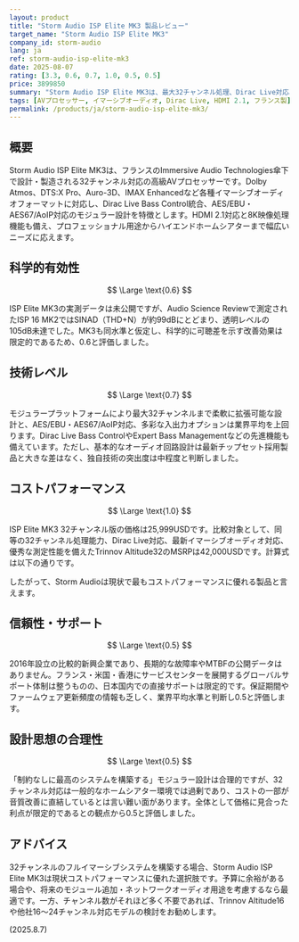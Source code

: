 ```yaml
---
layout: product
title: "Storm Audio ISP Elite MK3 製品レビュー"
target_name: "Storm Audio ISP Elite MK3"
company_id: storm-audio
lang: ja
ref: storm-audio-isp-elite-mk3
date: 2025-08-07
rating: [3.3, 0.6, 0.7, 1.0, 0.5, 0.5]
price: 3899850
summary: "Storm Audio ISP Elite MK3は、最大32チャンネル処理、Dirac Live対応、各種イマーシブオーディオフォーマット対応を備えたフランス製高級AVプロセッサーで、同等の機能・性能を持つTrinnov Altitude32との比較によりコストパフォーマンス評価1.0を獲得しました。"
tags: [AVプロセッサー, イマーシブオーディオ, Dirac Live, HDMI 2.1, フランス製]
permalink: /products/ja/storm-audio-isp-elite-mk3/
---
```


## 概要

Storm Audio ISP Elite MK3は、フランスのImmersive Audio Technologies傘下で設計・製造される32チャンネル対応の高級AVプロセッサーです。Dolby Atmos、DTS:X Pro、Auro-3D、IMAX Enhancedなど各種イマーシブオーディオフォーマットに対応し、Dirac Live Bass Control統合、AES/EBU・AES67/AoIP対応のモジュラー設計を特徴とします。HDMI 2.1対応と8K映像処理機能も備え、プロフェッショナル用途からハイエンドホームシアターまで幅広いニーズに応えます。

## 科学的有効性

$$ \Large \text{0.6} $$

ISP Elite MK3の実測データは未公開ですが、Audio Science Reviewで測定されたISP 16 MK2ではSINAD（THD+N）が約99dBにとどまり、透明レベルの105dB未達でした。MK3も同水準と仮定し、科学的に可聴差を示す改善効果は限定的であるため、0.6と評価しました。

## 技術レベル

$$ \Large \text{0.7} $$

モジュラープラットフォームにより最大32チャンネルまで柔軟に拡張可能な設計と、AES/EBU・AES67/AoIP対応、多彩な入出力オプションは業界平均を上回ります。Dirac Live Bass ControlやExpert Bass Managementなどの先進機能も備えています。ただし、基本的なオーディオ回路設計は最新チップセット採用製品と大きな差はなく、独自技術の突出度は中程度と判断しました。

## コストパフォーマンス

$$ \Large \text{1.0} $$

ISP Elite MK3 32チャンネル版の価格は25,999USDです。比較対象として、同等の32チャンネル処理能力、Dirac Live対応、最新イマーシブオーディオ対応、優秀な測定性能を備えたTrinnov Altitude32のMSRPは42,000USDです。計算式は以下の通りです。

したがって、Storm Audioは現状で最もコストパフォーマンスに優れる製品と言えます。

## 信頼性・サポート

$$ \Large \text{0.5} $$

2016年設立の比較的新興企業であり、長期的な故障率やMTBFの公開データはありません。フランス・米国・香港にサービスセンターを展開するグローバルサポート体制は整うものの、日本国内での直接サポートは限定的です。保証期間やファームウェア更新頻度の情報も乏しく、業界平均水準と判断し0.5と評価します。

## 設計思想の合理性

$$ \Large \text{0.5} $$

「制約なしに最高のシステムを構築する」モジュラー設計は合理的ですが、32チャンネル対応は一般的なホームシアター環境では過剰であり、コストの一部が音質改善に直結しているとは言い難い面があります。全体として価格に見合った利点が限定的であるとの観点から0.5と評価しました。

## アドバイス

32チャンネルのフルイマーシブシステムを構築する場合、Storm Audio ISP Elite MK3は現状コストパフォーマンスに優れた選択肢です。予算に余裕がある場合や、将来のモジュール追加・ネットワークオーディオ用途を考慮するなら最適です。一方、チャンネル数がそれほど多く不要であれば、Trinnov Altitude16や他社16～24チャンネル対応モデルの検討をお勧めします。

(2025.8.7)
